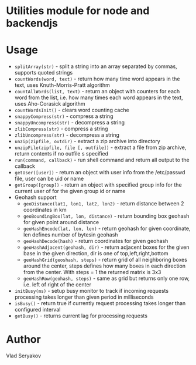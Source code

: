 # Utilities module for node and backendjs

# Usage
 - `splitArray(str)` - split a string into an array separated by commas, supports quoted strings
 - `countWords(word, text)` - return how many time word appears in the text, uses Knuth-Morris-Pratt algorithm
 - `countAllWords(list, text)` - return an object with counters for each word from the list, i.e. how many times each word appears in the text, uses Aho-Corasick algorithm
 - `countWordsInit()` - clears word counting cache
 - `snappyCompress(str)` - compress a string
 - `snappyUncompress(str)` - decompress a string
 - `zlibCompress(str)` - compress a string
 - `zlibUncompress(str)` - decompress a string
 - `unzip(zipfile, outdir)` - extract a zip archive into directory
 - `unzipFile(zipfile, file [, outfile])` - extract a file from zip archive, return contents if no outfile s specified
 - `run(command, callback)` - run shell command and return all output to the callback
 - `getUser([user])` - return an object with user info from the /etc/passwd file, user can be uid or name
 - `getGroup([group])` - return an object with specified group info for the current user of for the given group id or name
 - Geohash support
   - `geoDistance(lat1, lon1, lat2, lon2)` - return distance between 2 coordinates in km
   - `geoBoundingBox(lat, lon, distance)` - return bounding box geohash for given point around distance
   - `geoHashEncode(lat, lon, len)` - return geohash for given coordinate, len defines number of bytesin geohash
   - `geoHashDecode(hash)` - return coordinates for given geohash
   - `geoHashAdjacent(geohash, dir)` - return adjacent boxes for the given base in the given direction, dir is one of top,left,right,bottom
   - `geoHashGrid(geoshash, steps)` - return grid of all neighboring boxes around the center, steps defines how many boxes in each direction from the center. With steps = 1 the returned matrix is 3x3
   - `geoHashRow(geohash, steps)` - same as grid but returns only one row, i.e. left of right of the center
 - `initBusy(ms)` - setup busy monitor to track if incoming requests processing takes longer than given period in milliseconds
 - `isBusy()` - return true if currently request processing takes longer than configured interval
 - `getBusy()` - returns current lag for processing requests
 
# Author 

Vlad Seryakov

